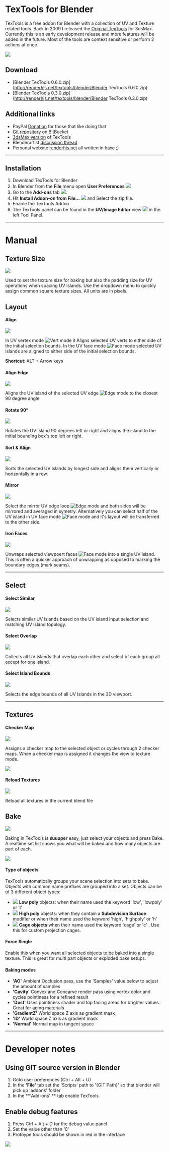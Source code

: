 # TexTools for Blender #

TexTools is a free addon for Blender with a collection of UV and Texture related tools. Back in 2009 I released the [Original TexTools](http://renderhjs.net/textools/) for 3dsMax. Currently this is an early development release and more features will be added in the future. Most of the tools are context sensitive or perform 2 actions at once.

![](http://renderhjs.net/textools/blender/img/screenshot_version_0.3.0.png)


## Download ##
* [Blender TexTools 0.6.0.zip](http://renderhjs.net/textools/blender/Blender TexTools 0.6.0.zip)
* [Blender TexTools 0.3.0.zip](http://renderhjs.net/textools/blender/Blender TexTools 0.3.0.zip)

## Additional links ##
* PayPal [Donation](https://www.paypal.com/cgi-bin/webscr?cmd=_s-xclick&hosted_button_id=ZC9X4LE7CPQN6) for those that like doing that
* [Git repository](https://bitbucket.org/renderhjs/textools-blender) on BitBucket
* [3dsMax version](http://renderhjs.net/textools/) of TexTools
* Blenderartist [discussion thread](https://blenderartists.org/forum/showthread.php?443182-TexTools-for-Blender)
* Personal website [renderhjs.net](http://www.renderhjs.net/) all written in haxe ;)

---

## Installation ##

1. Download TexTools for Blender
2. In Blender from the **File** menu open **User Preferences** ![](http://renderhjs.net/textools/blender/img/installation_open_preferences.png) 
3. Go to the **Add-ons** tab ![](http://renderhjs.net/textools/blender/img/installation_addons.png).
4. Hit **Install Addon-on from File...** ![](http://renderhjs.net/textools/blender/img/installation_install_addon_from_file.png) and Select the zip file.
5. Enable the TexTools Addon
6. The TexTools panel can be found in the **UV/Image Editor** view ![](http://renderhjs.net/textools/blender/img/installation_uv_image_editor.png) in the left Tool Panel.

---

# Manual #



## Texture Size ##
![](http://renderhjs.net/textools/blender/img/screenshot_texture_settings.png)

Used to set the texture size for baking but also the padding size for UV operations when spacing UV islands. Use the dropdown menu to quickly assign common square texture sizes. All units are in pixels.


## Layout ##


#### Align
![](http://renderhjs.net/textools/blender/img/op_align.png)

In UV vertex mode ![Vert mode](http://renderhjs.net/textools/blender/img/selection_uv_vertex.png) it Aligns selected UV verts to either side of the initial selection bounds.
In the UV face mode ![Face mode](http://renderhjs.net/textools/blender/img/selection_uv_face.png) selected UV islands are aligned to either side of the initial selection bounds.

**Shortcut**: ALT + Arrow keys

#### Align Edge
![](http://renderhjs.net/textools/blender/img/op_island_align_edge.png)

Aligns the UV island of the selected UV edge ![Edge mode](http://renderhjs.net/textools/blender/img/selection_uv_edge.png) to the closest 90 degree angle.

#### Rotate 90°
![](http://renderhjs.net/textools/blender/img/op_island_rotate_90.png)

Rotates the UV island 90 degrees left or right and aligns the island to the initial bounding box's top left or right.


#### Sort & Align
![](http://renderhjs.net/textools/blender/img/op_islands_align_sort.png)

Sorts the selected UV islands by longest side and aligns them vertically or horizontally in a row.


#### Mirror
![](http://renderhjs.net/textools/blender/img/op_island_symmetry.png)

Select the mirror UV edge loop ![Edge mode](http://renderhjs.net/textools/blender/img/selection_uv_edge.png) and both sides will be mirrored and averaged in symetry. Alternatively you can select half of the UV island in UV face mode ![Face mode](http://renderhjs.net/textools/blender/img/selection_uv_face.png) and it's layout will be transferred to the other side.


#### Iron Faces
![](http://renderhjs.net/textools/blender/img/op_faces_iron.png)

Unwraps selected viewpoert faces ![Face mode](http://renderhjs.net/textools/blender/img/selection_view_face.png) into a single UV island. This is often a quicker approach of unwrapping as opposed to marking the boundary edges (mark seams).

---
## Select ##

#### Select Similar
![](http://renderhjs.net/textools/blender/img/op_select_islands_identical.png)

Selects similar UV islands based on the UV island input selection and matching UV Island topology.


#### Select Overlap
![](http://renderhjs.net/textools/blender/img/op_select_islands_overlap.png)

Collects all UV islands that overlap each other and select of each group all except for one island.


#### Select Island Bounds
![](http://renderhjs.net/textools/blender/img/op_select_islands_outline.png)

Selects the edge bounds of all UV Islands in the 3D viewport.

---
## Textures ##

#### Checker Map
![](http://renderhjs.net/textools/blender/img/op_texture_checker.png)

Assigns a checker map to the selected object or cycles through 2 checker maps. When a checker map is assigned it changes the view to texture mode.

![](http://renderhjs.net/textools/blender/img/checker_maps.png)


#### Reload Textures
![](http://renderhjs.net/textools/blender/img/op_textures_reload.png)

Reload all textures in the current blend file


## Bake ##
![](http://renderhjs.net/textools/blender/img/op_bake.png)

Baking in TexTools is **suuuper** easy, just select your objects and press Bake. A realtime set list shows you what will be baked and how many objects are part of each.

![](http://renderhjs.net/textools/blender/img/bake_sets_preview.png)


#### Type of objects
TexTools automatically groups your scene selection into sets to bake. Objects with common name prefixes are grouped into a set. Objects can be of 3 different object types:
* ![](http://renderhjs.net/textools/blender/img/bake_obj_low.png) **Low poly** objects: when their name used the keyword 'low', 'lowpoly' or 'l' 
* ![](http://renderhjs.net/textools/blender/img/bake_obj_high.png) **High poly** objects: when they contain a **Subdevision Surface** modifier or when their name used the keyword 'high', 'highpoly' or 'h' 
* ![](http://renderhjs.net/textools/blender/img/bake_obj_cage.png) **Cage objects**:when their name used the keyword 'cage' or 'c' . Use this for custom projection cages.

#### Force Single
Enable this when you want all selected objects to be baked into a single texture. This is great for multi part objects or exploded bake setups.


#### Baking modes
* **'AO'** Ambient Occlusion pass, use the 'Samples' value below to adjust the amount of samples
* **'Cavity'** Convex and Concarve render pass using vertex color and cycles pointiness for a refined result
* **'Dust'** Uses pointiness shader and top facing areas for brighter values. Great for aging materials
* **'GradientZ'** World space Z axis as gradient mask
* **'ID'** World space Z axis as gradient mask
* **'Normal'** Normal map in tangent space

---

# Developer notes #

## Using GIT source version in Blender ##
1. Goto user preferences (Ctrl + Alt + U)
2. In the **'File'** tab set the 'Scripts' path to '{GIT Path}\' so that blender will pick up 'addons' folder
3. In the **'Add-ons' ** tab enable TexTools

## Enable debug features ##
1. Press Ctrl + Alt + D for the debug value panel
2. Set the value other than '0'
3. Protoype tools should be shown in red in the interface

![](http://renderhjs.net/textools/blender/img/screenshot_debug_menu.png)

